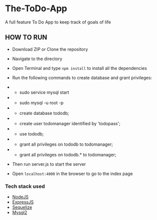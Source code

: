 # The-ToDo-App

A full feature To Do App to keep track of goals of life


## HOW TO RUN

- Download ZIP or Clone the repository
- Navigate to the directory
- Open Terminal and type `npm install` to install all the dependencies
- Run the following commands  to create database and grant privileges:
- - sudo service mysql start
- - sudo mysql -u root -p
- - create database tododb;
- - create user todomanager identified by 'todopass';
- - use tododb;
- - grant all privileges on tododb to todomanager;
- - grant all privileges on tododb.* to todomanager;

- Then run server.js to start the server
- Open `localhost:4000` in the browser to go to the index page


### Tech stack used

- [NodeJS](https://nodejs.org/en/docs/)
- [ExpressJS](https://expressjs.com/en/4x/api.html)
- [Sequelize](https://www.npmjs.com/package/sequelize)
- [Mysql2](https://www.npmjs.com/package/mysql2)

